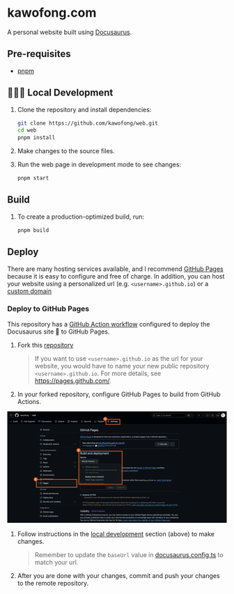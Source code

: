 # kawofong.com

A personal website built using [Docusaurus](https://docusaurus.io/docs).

## Pre-requisites

- [pnpm](https://pnpm.io/installation)

## 🧑🏻‍💻 Local Development

1. Clone the repository and install dependencies:

    ```bash
    git clone https://github.com/kawofong/web.git
    cd web
    pnpm install
    ```

1. Make changes to the source files.

1. Run the web page in development mode to see changes:

    ```bash
    pnpm start
    ```

## Build

1. To create a production-optimized build, run:

    ```bash
    pnpm build
    ```

## Deploy

There are many hosting services available, and I recommend [GitHub Pages](https://pages.github.com/)
because it is easy to configure and free of charge. In addition, you can host your website using
a personalized url (e.g. `<username>.github.io`) or a
[custom domain](https://docs.github.com/en/pages/configuring-a-custom-domain-for-your-github-pages-site)

### Deploy to GitHub Pages

This repository has a [GitHub Action workflow](./.github/workflows/deploy.yml) configured to
deploy the Docusaurus site 🦖 to GitHub Pages.

1. Fork this [repository](https://github.com/kawofong/web)

    > If you want to use `<username>.github.io` as the url for your website, you would have to
    > name your new public repository `<username>.github.io`.
    > For more details, see https://pages.github.com/.

1. In your forked repository, configure GitHub Pages to build from GitHub Actions.

![GitHub Pages build from GitHub Actions configuration](./static/img/docs/github-pages-config.png)

1. Follow instructions in the [local development][1] section (above) to make changes.

    > Remember to update the `baseUrl` value in [docusaurus.config.ts](./docusaurus.config.ts)
    > to match your url.

1. After you are done with your changes, commit and push your changes to the remote repository.

[1]: #-local-development
